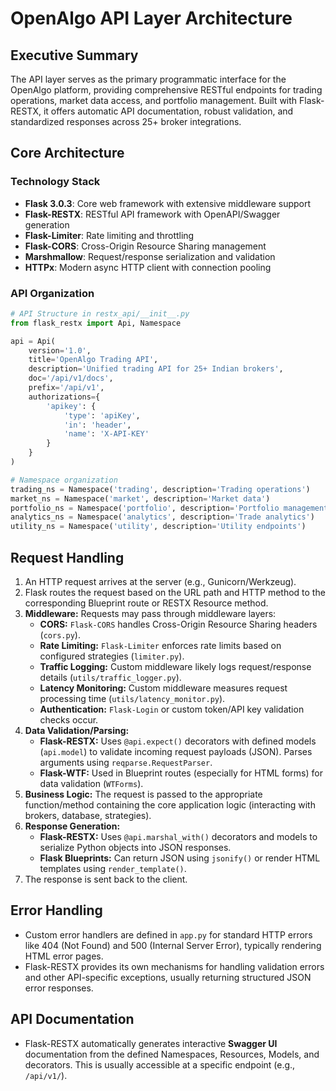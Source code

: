 # OpenAlgo API Layer Architecture

## Executive Summary

The API layer serves as the primary programmatic interface for the OpenAlgo platform, providing comprehensive RESTful endpoints for trading operations, market data access, and portfolio management. Built with Flask-RESTX, it offers automatic API documentation, robust validation, and standardized responses across 25+ broker integrations.

## Core Architecture

### Technology Stack

*   **Flask 3.0.3**: Core web framework with extensive middleware support
*   **Flask-RESTX**: RESTful API framework with OpenAPI/Swagger generation
*   **Flask-Limiter**: Rate limiting and throttling
*   **Flask-CORS**: Cross-Origin Resource Sharing management
*   **Marshmallow**: Request/response serialization and validation
*   **HTTPx**: Modern async HTTP client with connection pooling

### API Organization

```python
# API Structure in restx_api/__init__.py
from flask_restx import Api, Namespace

api = Api(
    version='1.0',
    title='OpenAlgo Trading API',
    description='Unified trading API for 25+ Indian brokers',
    doc='/api/v1/docs',
    prefix='/api/v1',
    authorizations={
        'apikey': {
            'type': 'apiKey',
            'in': 'header',
            'name': 'X-API-KEY'
        }
    }
)

# Namespace organization
trading_ns = Namespace('trading', description='Trading operations')
market_ns = Namespace('market', description='Market data')
portfolio_ns = Namespace('portfolio', description='Portfolio management')
analytics_ns = Namespace('analytics', description='Trade analytics')
utility_ns = Namespace('utility', description='Utility endpoints')
```

## Request Handling

1.  An HTTP request arrives at the server (e.g., Gunicorn/Werkzeug).
2.  Flask routes the request based on the URL path and HTTP method to the corresponding Blueprint route or RESTX Resource method.
3.  **Middleware:** Requests may pass through middleware layers:
    *   **CORS:** `Flask-CORS` handles Cross-Origin Resource Sharing headers (`cors.py`).
    *   **Rate Limiting:** `Flask-Limiter` enforces rate limits based on configured strategies (`limiter.py`).
    *   **Traffic Logging:** Custom middleware likely logs request/response details (`utils/traffic_logger.py`).
    *   **Latency Monitoring:** Custom middleware measures request processing time (`utils/latency_monitor.py`).
    *   **Authentication:** `Flask-Login` or custom token/API key validation checks occur.
4.  **Data Validation/Parsing:**
    *   **Flask-RESTX:** Uses `@api.expect()` decorators with defined models (`api.model`) to validate incoming request payloads (JSON). Parses arguments using `reqparse.RequestParser`.
    *   **Flask-WTF:** Used in Blueprint routes (especially for HTML forms) for data validation (`WTForms`).
5.  **Business Logic:** The request is passed to the appropriate function/method containing the core application logic (interacting with brokers, database, strategies).
6.  **Response Generation:**
    *   **Flask-RESTX:** Uses `@api.marshal_with()` decorators and models to serialize Python objects into JSON responses.
    *   **Flask Blueprints:** Can return JSON using `jsonify()` or render HTML templates using `render_template()`.
7.  The response is sent back to the client.

## Error Handling

*   Custom error handlers are defined in `app.py` for standard HTTP errors like 404 (Not Found) and 500 (Internal Server Error), typically rendering HTML error pages.
*   Flask-RESTX provides its own mechanisms for handling validation errors and other API-specific exceptions, usually returning structured JSON error responses.

## API Documentation

*   Flask-RESTX automatically generates interactive **Swagger UI** documentation from the defined Namespaces, Resources, Models, and decorators. This is usually accessible at a specific endpoint (e.g., `/api/v1/`).

